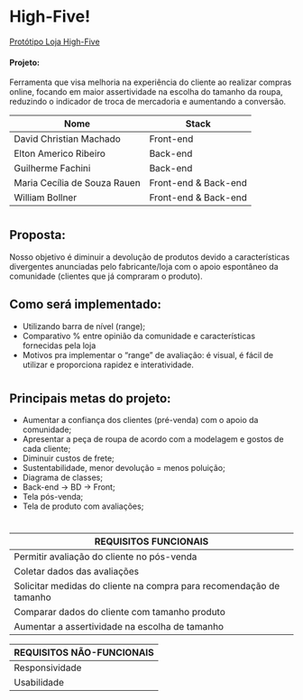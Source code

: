 # High-Five! <a href="https://www.figma.com/file/B9Vzgmj0RTNf71J2gEP807/Loja-High-Five?node-id=0%3A1">
  Protótipo Loja High-Five
</a>


#### Projeto: 
Ferramenta que visa melhoria na experiência do cliente ao realizar compras online, focando em maior assertividade na escolha do tamanho da roupa, reduzindo o indicador de troca de mercadoria e aumentando a conversão. 

| Nome | Stack |
| ------ | ------ |
| David Christian Machado | Front-end |
| Elton Americo Ribeiro | Back-end |
| Guilherme Fachini | Back-end |
| Maria Cecília de Souza Rauen | Front-end & Back-end |
| William Bollner | Front-end & Back-end |
#


<h2><b>Proposta:</b></h2>
Nosso objetivo é diminuir a devolução de produtos devido a características divergentes anunciadas pelo fabricante/loja com o apoio espontâneo da comunidade (clientes que já compraram o produto).


<h2><b>Como será implementado:</b></h2>

- Utilizando barra de nível (range); 
- Comparativo % entre opinião da comunidade e características fornecidas pela loja
- Motivos pra implementar o “range” de avaliação: é visual, é fácil de utilizar e proporciona rapidez e interatividade.

#

<h2><b>Principais metas do projeto:</b></h2>

- Aumentar a confiança dos clientes (pré-venda) com o apoio da comunidade; <br>
- Apresentar a peça de roupa de acordo com a modelagem e gostos de cada cliente; <br>
- Diminuir custos de frete; <br>
- Sustentabilidade, menor devolução = menos poluição; <br>
- Diagrama de classes; <br>
- Back-end → BD → Front; <br>
- Tela pós-venda; <br>
- Tela de produto com avaliações; <br>

#

|<b>REQUISITOS FUNCIONAIS</b> | 
| ------ |
|Permitir avaliação do cliente no pós-venda|
|Coletar dados das avaliações|
|Solicitar medidas do cliente na compra para recomendação de tamanho|
|Comparar dados do cliente com tamanho produto|
|Aumentar a assertividade na escolha de tamanho|


|<b>REQUISITOS NÃO-FUNCIONAIS</b>|
| ------ |
|Responsividade|
|Usabilidade|

